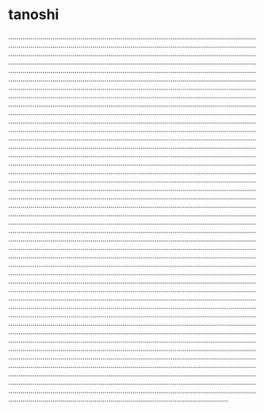 # tanoshi
..................................................................................................................................................................................................................................................................................................................................................................................................................................................................................................................................................................................................................................................................................................................................................................................................................................................................................................................................................................................................................................................................................................................................................................................................................................................................................................................................................................................................................................................................................................................................................................................................................................................................................................................................................................................................................................................................................................................................................................................................................................................................................................................................................................................................................................................................................................................................................................................................................................................................................................................................................................................................................................................................................................................................................................................................................................................................................................................................................................................................................................................................................................................................................................................................................................................................................................................................................................................................................................................................................................................................................................................................................................................................................................................................................................................................................................................................................................................................................................................................................................................................................................................................................................................................................................................................................................................................................................................................................................................................................................................................................................................................................................................................................................................................................................................................................................................................................................................................................................................................................................................................................................................................................................................................................................................................................................................................................................................................................................................................................................................................................................................................................................................................